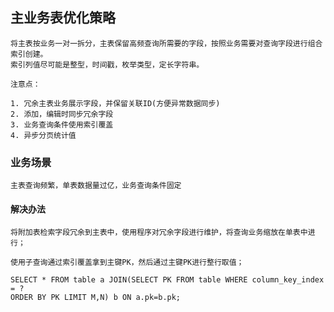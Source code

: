## 主业务表优化策略

    将主表按业务一对一拆分，主表保留高频查询所需要的字段，按照业务需要对查询字段进行组合索引创建。
    索引列值尽可能是整型，时间戳，枚举类型，定长字符串。
    
    注意点：
    
    1. 冗余主表业务展示字段，并保留关联ID(方便异常数据同步)
    2. 添加，编辑时同步冗余字段
    3. 业务查询条件使用索引覆盖
    4. 异步分页统计值
    
### 业务场景

    主表查询频繁，单表数据量过亿，业务查询条件固定

#### 解决办法
    
    将附加表检索字段冗余到主表中，使用程序对冗余字段进行维护，将查询业务缩放在单表中进行；
    
    使用子查询通过索引覆盖拿到主键PK，然后通过主键PK进行整行取值；

    SELECT * FROM table a JOIN(SELECT PK FROM table WHERE column_key_index = ? 
    ORDER BY PK LIMIT M,N) b ON a.pk=b.pk;



